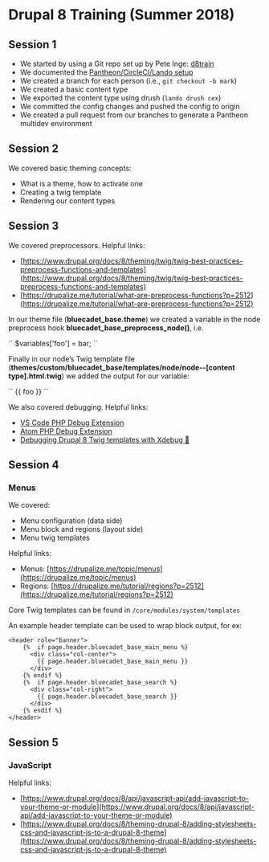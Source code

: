 # Drupal 8 Training (Summer 2018)


## Session 1

* We started by using a Git repo set up by Pete Inge: [d8train](https://github.com/bluecadet/d8train)
* We documented the [Pantheon/CircleCI/Lando setup](https://bluecadet.github.io/drupal-docs/d8/install.html#pantheon-circleci-and-lando)
* We created a branch for each person (i.e., `git checkout -b mark`)
* We created a basic content type
* We exported the content type using drush (`lando drush cex`)
* We committed the config changes and pushed the config to origin
* We created a pull request from our branches to generate a Pantheon multidev environment

## Session 2

We covered basic theming concepts:

* What is a theme, how to activate one
* Creating a twig template
* Rendering our content types

## Session 3

We covered preprocessors. Helpful links:

* [https://www.drupal.org/docs/8/theming/twig/twig-best-practices-preprocess-functions-and-templates](https://www.drupal.org/docs/8/theming/twig/twig-best-practices-preprocess-functions-and-templates)
* [https://drupalize.me/tutorial/what-are-preprocess-functions?p=2512](https://drupalize.me/tutorial/what-are-preprocess-functions?p=2512)

In our theme file (**bluecadet\_base.theme**) we created a variable in the node preprocess hook **bluecadet\_base\_preprocess\_node()**, i.e.

\`\`
$variables['foo'] = bar;
\`\`

Finally in our node’s Twig template file (**themes/custom/bluecadet\_base/templates/node/node\-\-[content type].html.twig**) we added the output for our variable:

\`\`
{{ foo }}
\`\`

We also covered debugging. Helpful links:

* [VS Code PHP Debug Extension](https://marketplace.visualstudio.com/items?itemName=felixfbecker.php-debug)
* [Atom PHP Debug Extension](https://atom.io/packages/php-debug)
* [Debugging Drupal 8 Twig templates with Xdebug 🐛](https://guusvandewal.nl/drupal-blog/debugging-drupal-8-twig-templates-xdebug-%F0%9F%90%9B)

## Session 4

### Menus

We covered:

* Menu configuration (data side)
* Menu block and regions (layout side)
* Menu twig templates

Helpful links:

* Menus: [https://drupalize.me/topic/menus](https://drupalize.me/topic/menus)
* Regions: [https://drupalize.me/tutorial/regions?p=2512](https://drupalize.me/tutorial/regions?p=2512)

Core Twig templates can be found in `/core/modules/system/templates`

An example header template can be used to wrap block output, for ex:

	<header role="banner">
	    {%  if page.header.bluecadet_base_main_menu %}
	      <div class="col-center">
	        {{ page.header.bluecadet_base_main_menu }}
	      </div>
	    {% endif %}
	    {%  if page.header.bluecadet_base_search %}
	      <div class="col-right">
	        {{ page.header.bluecadet_base_search }}
	      </div>
	    {% endif %}
	</header>


## Session 5

### JavaScript

Helpful links:

* [https://www.drupal.org/docs/8/api/javascript-api/add-javascript-to-your-theme-or-module](https://www.drupal.org/docs/8/api/javascript-api/add-javascript-to-your-theme-or-module)
* [https://www.drupal.org/docs/8/theming-drupal-8/adding-stylesheets-css-and-javascript-js-to-a-drupal-8-theme](https://www.drupal.org/docs/8/theming-drupal-8/adding-stylesheets-css-and-javascript-js-to-a-drupal-8-theme)